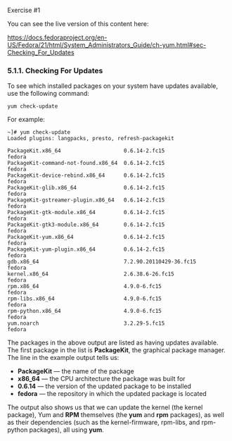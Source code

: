 Exercise #1

You can see the live version of this content here:

https://docs.fedoraproject.org/en-US/Fedora/21/html/System_Administrators_Guide/ch-yum.html#sec-Checking_For_Updates


### 5.1.1. Checking For Updates

To see which installed packages on your system have updates available, use the following command:
```
yum check-update
```

For example:

```
~]# yum check-update
Loaded plugins: langpacks, presto, refresh-packagekit

PackageKit.x86_64                    0.6.14-2.fc15                 fedora
PackageKit-command-not-found.x86_64  0.6.14-2.fc15                 fedora
PackageKit-device-rebind.x86_64      0.6.14-2.fc15                 fedora
PackageKit-glib.x86_64               0.6.14-2.fc15                 fedora
PackageKit-gstreamer-plugin.x86_64   0.6.14-2.fc15                 fedora
PackageKit-gtk-module.x86_64         0.6.14-2.fc15                 fedora
PackageKit-gtk3-module.x86_64        0.6.14-2.fc15                 fedora
PackageKit-yum.x86_64                0.6.14-2.fc15                 fedora
PackageKit-yum-plugin.x86_64         0.6.14-2.fc15                 fedora
gdb.x86_64                           7.2.90.20110429-36.fc15       fedora
kernel.x86_64                        2.6.38.6-26.fc15              fedora
rpm.x86_64                           4.9.0-6.fc15                  fedora
rpm-libs.x86_64                      4.9.0-6.fc15                  fedora
rpm-python.x86_64                    4.9.0-6.fc15                  fedora
yum.noarch                           3.2.29-5.fc15                 fedora

```
The packages in the above output are listed as having updates available. The first package in the list is **PackageKit**, the graphical package manager. The line in the example output tells us:

* **PackageKit** — the name of the package
* **x86_64** — the CPU architecture the package was built for
* **0.6.14** — the version of the updated package to be installed
* **fedora** — the repository in which the updated package is located

The output also shows us that we can update the kernel (the kernel package), Yum and **RPM** themselves (the **yum** and **rpm** packages), as well as their dependencies (such as the kernel-firmware, rpm-libs, and rpm-python packages), all using **yum**.
